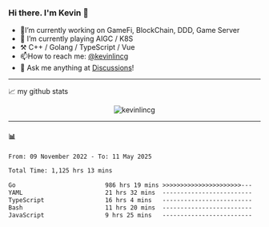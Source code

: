 ### Hi there. I'm Kevin 👋

- 🔭I’m currently working on GameFi, BlockChain, DDD, Game Server
- 🌱 I’m currently playing AIGC / K8S
-   :hammer_and_pick: C++ / Golang / TypeScript / Vue
- 📫How to reach me: [@kevinlincg](https://twitter.com/kevinlincg) 
-   :thought_balloon: Ask me anything at [Discussions](https://github.com/kevinlincg/kevinlincg/issues/new)!

---

📈 my github stats

<p align="center"> <img src="https://github-readme-stats-ouuan.vercel.app/api?username=kevinlincg&theme=dark&show_icons=true&count_private=true" alt="kevinlincg" />

---

#### :bar_chart: 

<!--START_SECTION:waka-->

```txt
From: 09 November 2022 - To: 11 May 2025

Total Time: 1,125 hrs 13 mins

Go                         986 hrs 19 mins >>>>>>>>>>>>>>>>>>>>>>---   87.66 %
YAML                       21 hrs 32 mins  -------------------------   01.91 %
TypeScript                 16 hrs 4 mins   -------------------------   01.43 %
Bash                       11 hrs 20 mins  -------------------------   01.01 %
JavaScript                 9 hrs 25 mins   -------------------------   00.84 %
```

<!--END_SECTION:waka-->
